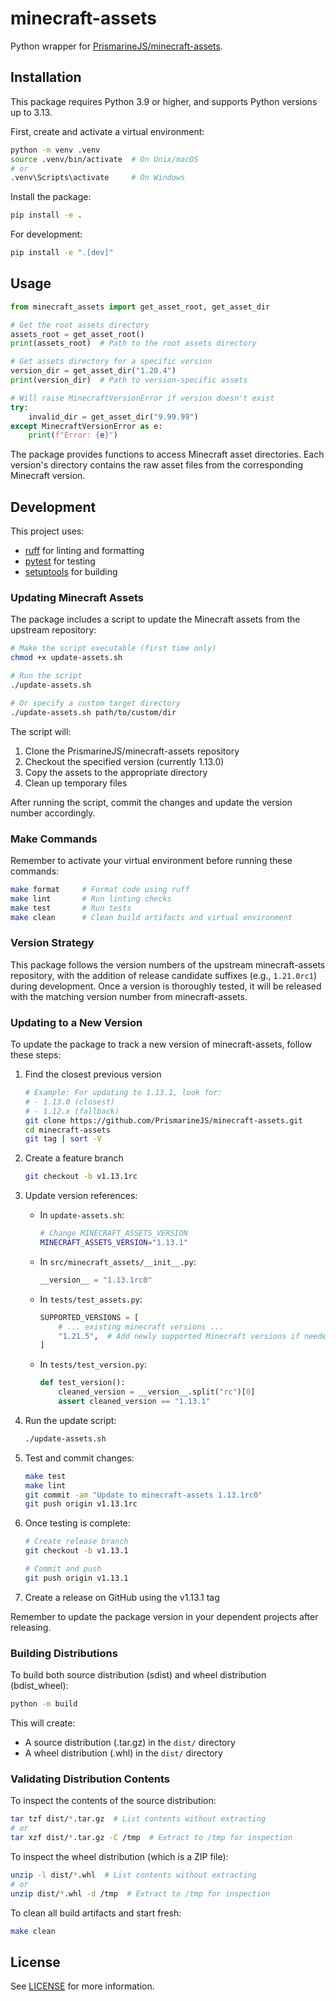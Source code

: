 # minecraft-assets

Python wrapper for [PrismarineJS/minecraft-assets](https://github.com/PrismarineJS/minecraft-assets).

## Installation

This package requires Python 3.9 or higher, and supports Python versions up to 3.13.

First, create and activate a virtual environment:

```bash
python -m venv .venv
source .venv/bin/activate  # On Unix/macOS
# or
.venv\Scripts\activate     # On Windows
```

Install the package:
```bash
pip install -e .
```

For development:
```bash
pip install -e ".[dev]"
```

## Usage

```python
from minecraft_assets import get_asset_root, get_asset_dir

# Get the root assets directory
assets_root = get_asset_root()
print(assets_root)  # Path to the root assets directory

# Get assets directory for a specific version
version_dir = get_asset_dir("1.20.4")
print(version_dir)  # Path to version-specific assets

# Will raise MinecraftVersionError if version doesn't exist
try:
    invalid_dir = get_asset_dir("9.99.99")
except MinecraftVersionError as e:
    print(f"Error: {e}")
```

The package provides functions to access Minecraft asset directories. Each version's directory contains the raw asset files from the corresponding Minecraft version.

## Development

This project uses:
- [ruff](https://github.com/astral-sh/ruff) for linting and formatting
- [pytest](https://docs.pytest.org/) for testing
- [setuptools](https://setuptools.pypa.io/) for building

### Updating Minecraft Assets

The package includes a script to update the Minecraft assets from the upstream repository:

```bash
# Make the script executable (first time only)
chmod +x update-assets.sh

# Run the script
./update-assets.sh

# Or specify a custom target directory
./update-assets.sh path/to/custom/dir
```

The script will:
1. Clone the PrismarineJS/minecraft-assets repository
2. Checkout the specified version (currently 1.13.0)
3. Copy the assets to the appropriate directory
4. Clean up temporary files

After running the script, commit the changes and update the version number accordingly.

### Make Commands

Remember to activate your virtual environment before running these commands:

```bash
make format     # Format code using ruff
make lint       # Run linting checks
make test       # Run tests
make clean      # Clean build artifacts and virtual environment
```

### Version Strategy

This package follows the version numbers of the upstream minecraft-assets repository, with the addition of release candidate suffixes (e.g., `1.21.0rc1`) during development. Once a version is thoroughly tested, it will be released with the matching version number from minecraft-assets. 

### Updating to a New Version

To update the package to track a new version of minecraft-assets, follow these steps:

1. Find the closest previous version
   ```bash
   # Example: For updating to 1.13.1, look for:
   # - 1.13.0 (closest)
   # - 1.12.x (fallback)
   git clone https://github.com/PrismarineJS/minecraft-assets.git
   cd minecraft-assets
   git tag | sort -V
   ```

2. Create a feature branch
   ```bash
   git checkout -b v1.13.1rc
   ```

3. Update version references:
   - In `update-assets.sh`:
     ```bash
     # Change MINECRAFT_ASSETS_VERSION
     MINECRAFT_ASSETS_VERSION="1.13.1"
     ```

   - In `src/minecraft_assets/__init__.py`:
     ```python
     __version__ = "1.13.1rc0"
     ```

   - In `tests/test_assets.py`:
     ```python
     SUPPORTED_VERSIONS = [
         # ... existing minecraft versions ...
         "1.21.5",  # Add newly supported Minecraft versions if needed
     ]
     ```

   - In `tests/test_version.py`:
     ```python
     def test_version():
         cleaned_version = __version__.split("rc")[0]
         assert cleaned_version == "1.13.1"
     ```

4. Run the update script:
   ```bash
   ./update-assets.sh
   ```

5. Test and commit changes:
   ```bash
   make test
   make lint
   git commit -am "Update to minecraft-assets 1.13.1rc0"
   git push origin v1.13.1rc
   ```

6. Once testing is complete:
   ```bash
   # Create release branch
   git checkout -b v1.13.1

   # Commit and push
   git push origin v1.13.1
   ```

7. Create a release on GitHub using the v1.13.1 tag

Remember to update the package version in your dependent projects after releasing.

### Building Distributions

To build both source distribution (sdist) and wheel distribution (bdist_wheel):

```bash
python -m build
```

This will create:
- A source distribution (.tar.gz) in the `dist/` directory
- A wheel distribution (.whl) in the `dist/` directory

### Validating Distribution Contents

To inspect the contents of the source distribution:
```bash
tar tzf dist/*.tar.gz  # List contents without extracting
# or
tar xzf dist/*.tar.gz -C /tmp  # Extract to /tmp for inspection
```

To inspect the wheel distribution (which is a ZIP file):
```bash
unzip -l dist/*.whl  # List contents without extracting
# or
unzip dist/*.whl -d /tmp  # Extract to /tmp for inspection
```

To clean all build artifacts and start fresh:
```bash
make clean
```

## License

See [LICENSE](LICENSE) for more information.

